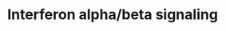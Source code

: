 ---
annotations:
- id: PW:0000023
  parent: regulatory pathway
  type: Pathway Ontology
  value: immune response pathway
authors:
- MaintBot
- MartijnVanIersel
- ReactomeTeam
- Anwesha
description: 'Type I interferons (IFNs) are composed of various genes including IFN
  alpha (IFNA), beta (IFNB), omega, epsilon, and kappa. In humans the IFNA genes are
  composed of more than 13 subfamily genes, whereas there is only one IFNB gene. The
  large family of IFNA/B proteins all bind to a single receptor which is composed
  of two distinct chains: IFNAR1 and IFNAR2. The IFNA/B stimulation of the IFNA receptor
  complex leads to the formation of two transcriptional activator complexes: IFNA-activated-factor
  (AAF), which is a homodimer of STAT1 and IFN-stimulated gene factor 3 (ISGF3), which
  comprises STAT1, STAT2 and a member of the IRF family, IRF9/P48. AAF mediates activation
  of the IRF-1 gene by binding to GAS (IFNG-activated site), whereas ISGF3 activates
  several IFN-inducible genes including IRF3 and IRF7.  View original pathway at [http://www.reactome.org/PathwayBrowser/#DIAGRAM=909733
  Reactome].'
last-edited: 2021-01-25
organisms:
- Homo sapiens
redirect_from:
- /index.php/Pathway:WP1835
- /instance/WP1835
revision: null
schema-jsonld:
- '@context': https://schema.org/
  '@id': https://wikipathways.github.io/pathways/WP1835.html
  '@type': Dataset
  creator:
    '@type': Organization
    name: WikiPathways
  description: 'Type I interferons (IFNs) are composed of various genes including
    IFN alpha (IFNA), beta (IFNB), omega, epsilon, and kappa. In humans the IFNA genes
    are composed of more than 13 subfamily genes, whereas there is only one IFNB gene.
    The large family of IFNA/B proteins all bind to a single receptor which is composed
    of two distinct chains: IFNAR1 and IFNAR2. The IFNA/B stimulation of the IFNA
    receptor complex leads to the formation of two transcriptional activator complexes:
    IFNA-activated-factor (AAF), which is a homodimer of STAT1 and IFN-stimulated
    gene factor 3 (ISGF3), which comprises STAT1, STAT2 and a member of the IRF family,
    IRF9/P48. AAF mediates activation of the IRF-1 gene by binding to GAS (IFNG-activated
    site), whereas ISGF3 activates several IFN-inducible genes including IRF3 and
    IRF7.  View original pathway at [http://www.reactome.org/PathwayBrowser/#DIAGRAM=909733
    Reactome].'
  keywords:
  - (IFNA/B)
  - ABCE1
  - 'ABCE1 '
  - ABCE1:RNASEL dimer
  - ADAR
  - 'ADAR gene '
  - ADP
  - ATP
  - BST2
  - 'BST2 gene '
  - Class I MHC heavy
  - 'Class I MHC heavy chain genes '
  - EGR1
  - 'EGR1 gene '
  - GBP2
  - 'GBP2 gene '
  - H2O
  - 'HLA class I histocompatibility antigen, A-1 alpha chain precursor '
  - 'HLA class I histocompatibility antigen, A-11 alpha chain '
  - 'HLA class I histocompatibility antigen, A-2 alpha chain '
  - 'HLA class I histocompatibility antigen, A-23 alpha chain '
  - 'HLA class I histocompatibility antigen, A-24 alpha chain '
  - 'HLA class I histocompatibility antigen, A-25 alpha chain '
  - 'HLA class I histocompatibility antigen, A-26 alpha chain '
  - 'HLA class I histocompatibility antigen, A-29 alpha chain '
  - 'HLA class I histocompatibility antigen, A-3 alpha chain precursor '
  - 'HLA class I histocompatibility antigen, A-30 alpha chain '
  - 'HLA class I histocompatibility antigen, A-31 alpha chain '
  - 'HLA class I histocompatibility antigen, A-32 alpha chain '
  - 'HLA class I histocompatibility antigen, A-33 alpha chain '
  - 'HLA class I histocompatibility antigen, A-34 alpha chain '
  - 'HLA class I histocompatibility antigen, A-36 alpha chain '
  - 'HLA class I histocompatibility antigen, A-43 alpha chain '
  - 'HLA class I histocompatibility antigen, A-66 alpha chain '
  - 'HLA class I histocompatibility antigen, A-68 alpha chain '
  - 'HLA class I histocompatibility antigen, A-69 alpha chain '
  - 'HLA class I histocompatibility antigen, A-74 alpha chain '
  - 'HLA class I histocompatibility antigen, A-80 alpha chain '
  - 'HLA class I histocompatibility antigen, Cw-1 alpha chain '
  - 'HLA class I histocompatibility antigen, Cw-12 alpha chain '
  - 'HLA class I histocompatibility antigen, Cw-14 alpha chain '
  - 'HLA class I histocompatibility antigen, Cw-15 alpha chain '
  - 'HLA class I histocompatibility antigen, Cw-16 alpha chain '
  - 'HLA class I histocompatibility antigen, Cw-17 alpha chain '
  - 'HLA class I histocompatibility antigen, Cw-18 alpha chain '
  - 'HLA class I histocompatibility antigen, Cw-2 alpha chain '
  - 'HLA class I histocompatibility antigen, Cw-3 alpha chain precursor '
  - 'HLA class I histocompatibility antigen, Cw-4 alpha chain precursor '
  - 'HLA class I histocompatibility antigen, Cw-5 alpha chain precursor '
  - 'HLA class I histocompatibility antigen, Cw-6 alpha chain precursor '
  - 'HLA class I histocompatibility antigen, Cw-7 alpha chain precursor '
  - 'HLA class I histocompatibility antigen, Cw-8 alpha chain '
  - 'HLA class I histocompatibility antigen, E alpha chain precursor '
  - 'HLA class I histocompatibility antigen, alpha chain F precursor '
  - 'HLA class I histocompatibility antigen, alpha chain G precursor '
  - 'HLA-B '
  - 'HLA-H '
  - IFI27
  - 'IFI27 gene '
  - IFI35
  - 'IFI35 gene '
  - IFI6
  - 'IFI6 gene '
  - IFIT1
  - 'IFIT1 gene '
  - IFIT2
  - 'IFIT2 gene '
  - IFIT3
  - 'IFIT3 gene '
  - IFIT5
  - 'IFIT5 gene '
  - IFITM1
  - 'IFITM1 gene '
  - IFITM2
  - 'IFITM2 gene '
  - IFITM3
  - 'IFITM3 gene '
  - IFN alpha/beta
  - 'IFNA '
  - IFNA/B:IFNAR2:JAK1:STAT2
  - IFNA/B:IFNAR2:JAK1:STAT2:IFNAR1:TYK2
  - IFNA/B:IFNAR2:p-JAK1:STAT2:IFNAR1:TYK2
  - IFNA/B:IFNAR2:p-JAK1:STAT2:IFNAR1:p-TYK2
  - IFNA/B:IFNAR2:p-JAK1:STAT2:p-IFNAR1:p-TYK2
  - IFNA/B:IFNAR2:p-JAK1:STAT2:p-IFNAR1:p-TYK2:STAT2
  - IFNA/B:IFNAR2:p-JAK1:STAT2:p-IFNAR1:p-TYK2:p-STAT2
  - IFNA/B:IFNAR2:p-JAK1:STAT2:p-IFNAR1:p-TYK2:p-STAT2:STAT1
  - IFNA/B:IFNAR2:p-JAK1:STAT2:p-IFNAR1:p-TYK2:p-STAT2:p-STAT1
  - 'IFNAR1 '
  - IFNAR1:TYK2
  - IFNAR1:TYK2:TYK2
  - IFNAR2-2
  - 'IFNAR2-2 '
  - IFNAR2:JAK1:STAT2
  - IFNAR2:JAK1:STAT2:JAK1,2 inhibitors
  - IFNAR2:JAK1:STAT2:recombinant IFNB1
  - IFNAR2c:UBP43
  - 'IFNB1 '
  - IP6K2
  - 'IP6K2 gene '
  - IRF 1-9
  - 'IRF 1-9 genes '
  - 'IRF1 '
  - 'IRF2 '
  - 'IRF3 '
  - 'IRF4 '
  - 'IRF5 '
  - 'IRF6 '
  - 'IRF7 '
  - 'IRF8 '
  - IRF9
  - 'IRF9 '
  - ISG15
  - 'ISG15 gene '
  - ISG20
  - 'ISG20 gene '
  - ISGF3
  - ISGF3 bound to ISRE
  - 'JAK1 '
  - JAK1,2 inhibitors
  - 'MX GTPases genes '
  - 'MX1 '
  - 'MX2 '
  - Mx GTPases
  - 'OAS genes '
  - OAS proteins
  - 'OAS1 '
  - 'OAS2 '
  - 'OAS3 '
  - 'OASL '
  - PSMB8
  - 'PSMB8 gene '
  - PTPN1
  - PTPN11
  - 'PTPN11 '
  - PTPN6
  - 'PTPN6 '
  - PTPN6,PTPN11
  - Pi
  - RNASEL
  - 'RNASEL '
  - RNASEL dimer
  - 'RNASEL gene '
  - RSAD2
  - 'RSAD2 gene '
  - SAMHD1
  - 'SAMHD1 gene '
  - SOCS-1 and SOCS-3
  - 'SOCS1 '
  - 'SOCS3 '
  - STAT1
  - STAT1-1
  - 'STAT1-1 '
  - 'STAT1-2 '
  - STAT2
  - 'STAT2 '
  - 'TYK2 '
  - TYK2 inhibitors
  - Type I IFN-regulated
  - USP18
  - 'USP18 '
  - XAF1
  - 'XAF1 gene '
  - 'baricitinib '
  - chain (MHC HC)
  - 'class I MHC B13 '
  - 'class I MHC B14 '
  - 'class I MHC B15 '
  - 'class I MHC B18 '
  - 'class I MHC B27 '
  - 'class I MHC B35 '
  - 'class I MHC B37 '
  - 'class I MHC B38 '
  - 'class I MHC B39 '
  - 'class I MHC B40 '
  - 'class I MHC B41 '
  - 'class I MHC B42 '
  - 'class I MHC B44 '
  - 'class I MHC B45 '
  - 'class I MHC B46 '
  - 'class I MHC B47 '
  - 'class I MHC B49 '
  - 'class I MHC B50 '
  - 'class I MHC B51 '
  - 'class I MHC B52 '
  - 'class I MHC B53 '
  - 'class I MHC B54 '
  - 'class I MHC B55 '
  - 'class I MHC B56 '
  - 'class I MHC B57 '
  - 'class I MHC B58 '
  - 'class I MHC B59 '
  - 'class I MHC B67 '
  - 'class I MHC B7 '
  - 'class I MHC B73 '
  - 'class I MHC B78 '
  - 'class I MHC B8 '
  - 'class I MHC B81 '
  - 'class I MHC B82 '
  - genes with ISRE
  - inhibitors
  - p-STAT2:p-STAT1
  - p-TYK2:p-IFNAR1:SOCS-1/SOCS-3:IFNA/B:IFNAR2:p-JAK1:STAT2
  - 'p-Y-JAK1 '
  - 'p-Y1054,Y1055-TYK2 '
  - 'p-Y466,Y481-IFNAR1 '
  - 'p-Y690-STAT2 '
  - p-Y701-STAT1 dimer
  - 'p-Y701-STAT1-1 '
  - p-Y701-STAT1-1 dimer
  - 'p-Y701-STAT1-2 '
  - promoter elements
  - promotor elements
  - 'recombinant IFNB1a '
  license: CC0
  name: Interferon alpha/beta signaling
seo: CreativeWork
title: Interferon alpha/beta signaling
wpid: WP1835
---